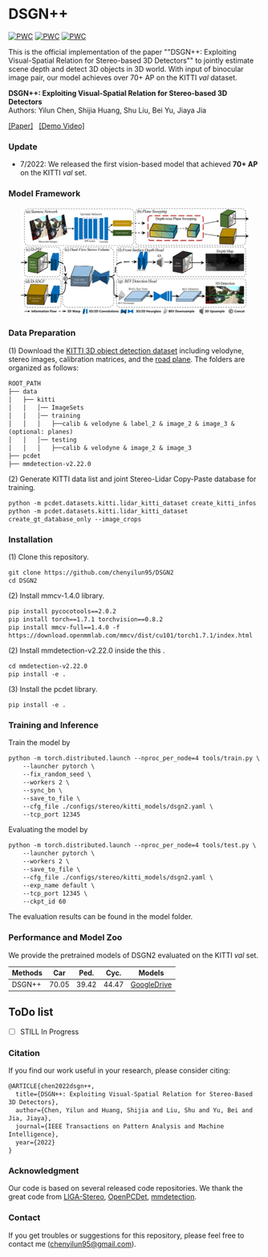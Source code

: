 # DSGN++

[![PWC](https://img.shields.io/endpoint.svg?url=https://paperswithcode.com/badge/dsgn-exploiting-visual-spatial-relation/3d-object-detection-from-stereo-images-on-1)](https://paperswithcode.com/sota/3d-object-detection-from-stereo-images-on-1?p=dsgn-exploiting-visual-spatial-relation)
[![PWC](https://img.shields.io/endpoint.svg?url=https://paperswithcode.com/badge/dsgn-exploiting-visual-spatial-relation/3d-object-detection-from-stereo-images-on-2)](https://paperswithcode.com/sota/3d-object-detection-from-stereo-images-on-2?p=dsgn-exploiting-visual-spatial-relation)
[![PWC](https://img.shields.io/endpoint.svg?url=https://paperswithcode.com/badge/dsgn-exploiting-visual-spatial-relation/3d-object-detection-from-stereo-images-on-3)](https://paperswithcode.com/sota/3d-object-detection-from-stereo-images-on-3?p=dsgn-exploiting-visual-spatial-relation)

This is the official implementation of the paper ""DSGN++: Exploiting Visual-Spatial Relation for Stereo-based 3D Detectors"" to jointly estimate scene depth and detect 3D objects in 3D world. With input of binocular image pair, our model achieves over 70+ AP on the KITTI *val* dataset.

**DSGN++: Exploiting Visual-Spatial Relation for Stereo-based 3D Detectors**<br/>
Authors: Yilun Chen, Shijia Huang, Shu Liu, Bei Yu, Jiaya Jia

[[Paper]](https://arxiv.org/abs/2204.03039) &nbsp; [[Demo Video]](https://youtu.be/DdvX8WOG0iU)&nbsp; 

### Update

- 7/2022: We released the first vision-based model that achieved **70+ AP** on the KITTI *val* set.

### Model Framework

<p align="center"> <img src="./doc/framework.jpg" width="90%"></p>

### Data Preparation 

(1) Download the [KITTI 3D object detection dataset](http://www.cvlibs.net/datasets/kitti/eval_object.php?obj_benchmark=3d) including velodyne, stereo images, calibration matrices, and the [road plane](https://drive.google.com/file/d/1d5mq0RXRnvHPVeKx6Q612z0YRO1t2wAp/view?usp=sharing). The folders are organized as follows:
```
ROOT_PATH
├── data
│   ├── kitti
│   │   │── ImageSets
│   │   │── training
│   │   │   ├──calib & velodyne & label_2 & image_2 & image_3 & (optional: planes)
│   │   │── testing
│   │   │   ├──calib & velodyne & image_2 & image_3
├── pcdet
├── mmdetection-v2.22.0
```

(2) Generate KITTI data list and joint Stereo-Lidar Copy-Paste database for training.

```
python -m pcdet.datasets.kitti.lidar_kitti_dataset create_kitti_infos
python -m pcdet.datasets.kitti.lidar_kitti_dataset create_gt_database_only --image_crops
```

### Installation

(1) Clone this repository.
```
git clone https://github.com/chenyilun95/DSGN2 
cd DSGN2
```

(2) Install mmcv-1.4.0 library. 
```
pip install pycocotools==2.0.2
pip install torch==1.7.1 torchvision==0.8.2
pip install mmcv-full==1.4.0 -f https://download.openmmlab.com/mmcv/dist/cu101/torch1.7.1/index.html
```

(2) Install mmdetection-v2.22.0 inside the this .
```
cd mmdetection-v2.22.0
pip install -e .
```

(3) Install the pcdet library.
```
pip install -e .
```

### Training and Inference

Train the model by
```
python -m torch.distributed.launch --nproc_per_node=4 tools/train.py \
    --launcher pytorch \
    --fix_random_seed \
    --workers 2 \
    --sync_bn \
    --save_to_file \
    --cfg_file ./configs/stereo/kitti_models/dsgn2.yaml \
    --tcp_port 12345 
```

Evaluating the model by
```
python -m torch.distributed.launch --nproc_per_node=4 tools/test.py \
    --launcher pytorch \
    --workers 2 \
    --save_to_file \
    --cfg_file ./configs/stereo/kitti_models/dsgn2.yaml \
    --exp_name default \
    --tcp_port 12345 \
    --ckpt_id 60 
```

The evaluation results can be found in the model folder.

### Performance and Model Zoo

We provide the pretrained models of DSGN2 evaluated on the KITTI *val* set. 

<table>
    <thead>
        <tr>
            <th>Methods</th>
            <!-- <th>Inference Time(s/im)</th> -->
            <th>Car</th>
            <th>Ped.</th>
            <th>Cyc.</th>
            <th>Models</th>
        </tr>
    </thead>
    <tbody>
        <tr>
            <td>DSGN++</td>
            <td>70.05</td>
            <td>39.42</td>
            <td>44.47</td>
            <td><a href="https://drive.google.com/file/d/1Z160fDx5abFZUARso1ixNJH-4UpjA4LI/view?usp=sharing"> GoogleDrive </a></td>
        </tr>
    </tbody>
</table>

## ToDo list
- [ ] STILL In Progress

### Citation
If you find our work useful in your research, please consider citing:
```
@ARTICLE{chen2022dsgn++,
  title={DSGN++: Exploiting Visual-Spatial Relation for Stereo-Based 3D Detectors}, 
  author={Chen, Yilun and Huang, Shijia and Liu, Shu and Yu, Bei and Jia, Jiaya},
  journal={IEEE Transactions on Pattern Analysis and Machine Intelligence}, 
  year={2022}
}
```

### Acknowledgment
Our code is based on several released code repositories. We thank the great code from [LIGA-Stereo](https://github.com/xy-guo/LIGA-Stereo), [OpenPCDet](https://github.com/open-mmlab/OpenPCDet), [mmdetection](https://github.com/open-mmlab/mmdetection).

### Contact
If you get troubles or suggestions for this repository, please feel free to contact me (chenyilun95@gmail.com).
